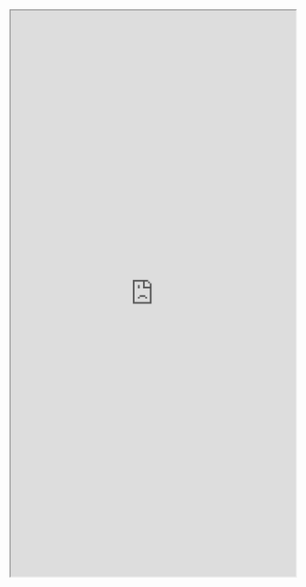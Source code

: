 <iframe width="100%" height="1000px" src="https://embed.plnkr.co/wmukcGqjuH9bKMLueQxr/?show=preview&sidebar=none&deferRun"></iframe>